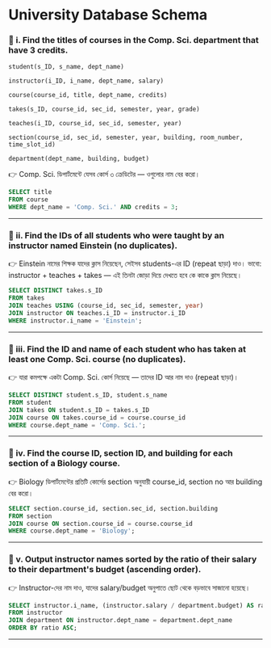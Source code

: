 
# University Database Schema 
### 🔹 i. **Find the titles of courses in the Comp. Sci. department that have 3 credits.**  

```
student(s_ID, s_name, dept_name)

instructor(i_ID, i_name, dept_name, salary)

course(course_id, title, dept_name, credits)

takes(s_ID, course_id, sec_id, semester, year, grade)

teaches(i_ID, course_id, sec_id, semester, year)

section(course_id, sec_id, semester, year, building, room_number, time_slot_id)

department(dept_name, building, budget)
```

👉 Comp. Sci. ডিপার্টমেন্টে যেসব কোর্স ৩ ক্রেডিটের — ওগুলোর নাম বের করো।

```sql
SELECT title
FROM course
WHERE dept_name = 'Comp. Sci.' AND credits = 3;
```

---

### 🔹 ii. **Find the IDs of all students who were taught by an instructor named Einstein (no duplicates).**  
👉 Einstein নামের শিক্ষক যাদের ক্লাস নিয়েছেন, সেইসব students-এর ID (repeat ছাড়া) দাও।
ভাবো: instructor + teaches + takes — এই তিনটা জোড়া দিয়ে দেখতে হবে কে কাকে ক্লাস নিয়েছে।
```sql
SELECT DISTINCT takes.s_ID
FROM takes
JOIN teaches USING (course_id, sec_id, semester, year)
JOIN instructor ON teaches.i_ID = instructor.i_ID
WHERE instructor.i_name = 'Einstein';
```

---

### 🔹 iii. **Find the ID and name of each student who has taken at least one Comp. Sci. course (no duplicates).**  
👉 যারা কমপক্ষে একটা Comp. Sci. কোর্স নিয়েছে — তাদের ID আর নাম দাও (repeat ছাড়া)।

```sql
SELECT DISTINCT student.s_ID, student.s_name
FROM student
JOIN takes ON student.s_ID = takes.s_ID
JOIN course ON takes.course_id = course.course_id
WHERE course.dept_name = 'Comp. Sci.';
```

---

### 🔹 iv. **Find the course ID, section ID, and building for each section of a Biology course.**  
👉 Biology ডিপার্টমেন্টের প্রতিটি কোর্সের section অনুযায়ী course_id, section no আর building বের করো।

```sql
SELECT section.course_id, section.sec_id, section.building
FROM section
JOIN course ON section.course_id = course.course_id
WHERE course.dept_name = 'Biology';
```

---

### 🔹 v. **Output instructor names sorted by the ratio of their salary to their department's budget (ascending order).**  
👉 Instructor-দের নাম দাও, যাদের salary/budget অনুপাতে ছোট থেকে বড়ভাবে সাজানো হয়েছে।

```sql
SELECT instructor.i_name, (instructor.salary / department.budget) AS ratio
FROM instructor
JOIN department ON instructor.dept_name = department.dept_name
ORDER BY ratio ASC;
```

---
